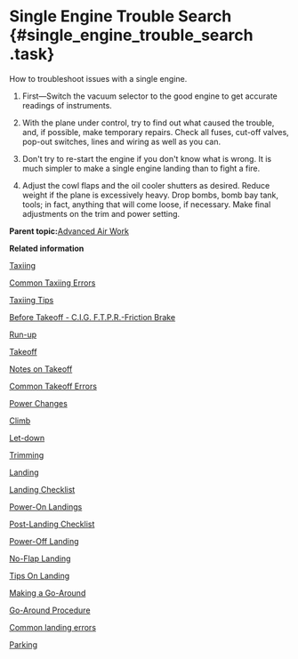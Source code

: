 # Single Engine Trouble Search {#single_engine_trouble_search .task}

How to troubleshoot issues with a single engine.

1.  First—Switch the vacuum selector to the good engine to get accurate readings of instruments.

2.  With the plane under control, try to find out what caused the trouble, and, if possible, make temporary repairs. Check all fuses, cut-off valves, pop-out switches, lines and wiring as well as you can.

3.  Don't try to re-start the engine if you don't know what is wrong. It is much simpler to make a single engine landing than to fight a fire.

4.  Adjust the cowl flaps and the oil cooler shutters as desired. Reduce weight if the plane is excessively heavy. Drop bombs, bomb bay tank, tools; in fact, anything that will come loose, if necessary. Make final adjustments on the trim and power setting.


**Parent topic:**[Advanced Air Work](../topics/advanced_air_work.md)

**Related information**  


[Taxiing](../topics/taxiing.md)

[Common Taxiing Errors](../topics/common_taxiing_errors.md)

[Taxiing Tips](../topics/taxiing_tips.md)

[Before Takeoff - C.I.G. F.T.P.R.-Friction Brake](../topics/before_takeoff_c.i.g.f.t.p.r._friction_brake.md)

[Run-up](../topics/run_up.md)

[Takeoff](../topics/takeoff.md)

[Notes on Takeoff](../topics/notes_on_takeoff.md)

[Common Takeoff Errors](../topics/common_takeoff_errors.md)

[Power Changes](../topics/power_changes.md)

[Climb](../topics/climb.md)

[Let-down](../topics/let_down.md)

[Trimming](../topics/trimming.md)

[Landing](../topics/landing.md)

[Landing Checklist](../topics/landing_checklist.md)

[Power-On Landings](../topics/power_on_landings.md)

[Post-Landing Checklist](../topics/post_landing_checklist.md)

[Power-Off Landing](../topics/power_off_landing.md)

[No-Flap Landing](../topics/no_flap_landing.md)

[Tips On Landing](../topics/tips_on_landing.md)

[Making a Go-Around](../topics/making_a_go_around.md)

[Go-Around Procedure](../topics/go_around_procedure.md)

[Common landing errors](../topics/common_landing_errors.md)

[Parking](../topics/parking.md)

